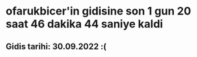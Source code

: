 # ofarukbicer'in gidisine son 1 gun 20 saat 46 dakika 44 saniye kaldi

## Gidis tarihi: 30.09.2022 :(